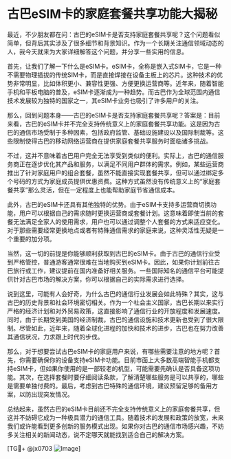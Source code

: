 # 古巴eSIM卡的家庭套餐共享功能大揭秘

最近，不少朋友都在问：古巴的eSIM卡是否支持家庭套餐共享呢？这个问题看似简单，但背后其实涉及了很多细节和背景知识。作为一个长期关注通信领域动态的人，我今天就来为大家详细解答这个问题，并分享一些实用的信息。

首先，让我们了解一下什么是eSIM卡。eSIM卡，全称是嵌入式SIM卡，它是一种不需要物理插拔的传统SIM卡，而是直接焊接在设备主板上的芯片。这种技术的优势非常明显，比如体积更小、兼容性更强、方便更换运营商等。近年来，随着智能手机和平板电脑的普及，eSIM卡逐渐成为一种趋势。而古巴作为全球范围内通信技术发展较为独特的国家之一，其eSIM卡业务也吸引了许多用户的关注。

那么，回到问题本身——古巴的eSIM卡是否支持家庭套餐共享呢？答案是：目前来看，古巴的eSIM卡并不完全支持传统意义上的家庭套餐共享功能。这是因为古巴的通信市场受制于多种因素，包括政府监管、基础设施建设以及国际制裁等。这些限制使得古巴的移动网络运营商在提供家庭套餐共享服务时面临诸多挑战。

不过，这并不意味着古巴用户完全无法享受到类似的便利。实际上，古巴的通信服务商正在逐步优化其产品和服务，以满足不同用户群体的需求。例如，某些运营商推出了针对家庭用户的组合套餐，虽然不能直接实现套餐共享，但可以通过绑定多个号码的方式为家庭成员提供优惠资费。这种方式虽然没有传统意义上的“家庭套餐共享”那么灵活，但在一定程度上也能帮助家庭节省通信成本。

此外，古巴的eSIM卡还具有其他独特的优势。由于eSIM卡支持多运营商切换功能，用户可以根据自己的需求随时更换运营商或套餐计划。这意味着即使当前的套餐无法满足全家人的使用需求，用户也可以通过调整个人套餐的方式来适应变化。对于那些需要经常更换地点或者有特殊通信需求的家庭来说，这种灵活性无疑是一个重要的加分项。

当然，这一切的前提是你能够顺利获取到古巴的eSIM卡。由于古巴的通信行业受到严格管控，普通游客通常很难在当地购买到eSIM卡。因此，如果你计划前往古巴旅行或工作，建议提前在国内准备好相关服务。一些国际知名的通信平台可能提供针对古巴市场的解决方案，你可以根据自己的实际需求进行选择。

说到这里，可能有人会好奇，为什么古巴的通信行业发展会如此特殊？其实，这与古巴的历史背景和社会环境密切相关。作为一个社会主义国家，古巴长期以来实行严格的经济计划和对外贸易政策，这直接影响了通信行业的开放程度和发展速度。同时，由于长期受到美国的经济制裁，古巴的通信设施和技术更新也受到了很大限制。尽管如此，近年来，随着全球化进程的加快和技术的进步，古巴也在努力改善其通信状况，力求跟上时代的步伐。

那么，对于想要尝试古巴eSIM卡的家庭用户来说，有哪些需要注意的地方呢？首先，你需要确保你的设备支持eSIM卡功能。目前市面上大多数高端智能手机都支持eSIM卡，但如果你使用的是一部较老的机型，可能需要先确认是否具备这项功能。其次，在选择套餐时要仔细阅读条款，了解清楚哪些服务是可以共享的，哪些是需要单独付费的。最后，考虑到古巴特殊的通信环境，建议预留足够的备用方案，以防出现突发情况。

总结起来，虽然古巴的eSIM卡目前还不完全支持传统意义上的家庭套餐共享，但这并不妨碍它成为一种极具潜力的通信工具。随着技术的发展和政策的放宽，未来我们或许能看到更多创新的服务模式出现。如果你对古巴的通信市场感兴趣，不妨多关注相关的新闻动态，说不定哪天就能找到适合自己的解决方案。

[TG💪+ @jx0703 ![Image](https://github.com/user-attachments/assets/dbca1d08-cadb-493c-b0ec-ad6f7a83f270)]